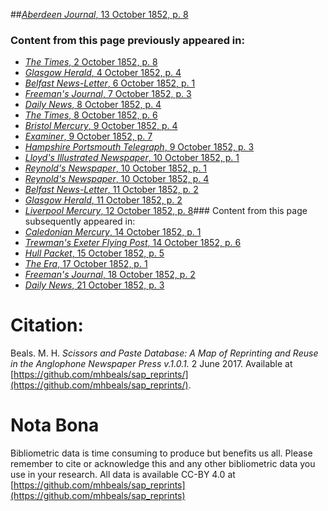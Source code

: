 ##[*Aberdeen Journal*, 13 October 1852, p. 8](https://mhbeals.github.io/sap_html/Aberdeen-Journal/Aberdeen-Journal-13-October-1852-p-8)

### Content from this page previously appeared in:
+ [*The Times*, 2 October 1852, p. 8](https://mhbeals.github.io/sap_html/The-Times/The-Times-2-October-1852-p-8)
+ [*Glasgow Herald*, 4 October 1852, p. 4](https://mhbeals.github.io/sap_html/Glasgow-Herald/Glasgow-Herald-4-October-1852-p-4)
+ [*Belfast News-Letter*, 6 October 1852, p. 1](https://mhbeals.github.io/sap_html/Belfast-News-Letter/Belfast-News-Letter-6-October-1852-p-1)
+ [*Freeman's Journal*, 7 October 1852, p. 3](https://mhbeals.github.io/sap_html/Freeman's-Journal/Freeman's-Journal-7-October-1852-p-3)
+ [*Daily News*, 8 October 1852, p. 4](https://mhbeals.github.io/sap_html/Daily-News/Daily-News-8-October-1852-p-4)
+ [*The Times*, 8 October 1852, p. 6](https://mhbeals.github.io/sap_html/The-Times/The-Times-8-October-1852-p-6)
+ [*Bristol Mercury*, 9 October 1852, p. 4](https://mhbeals.github.io/sap_html/Bristol-Mercury/Bristol-Mercury-9-October-1852-p-4)
+ [*Examiner*, 9 October 1852, p. 7](https://mhbeals.github.io/sap_html/Examiner/Examiner-9-October-1852-p-7)
+ [*Hampshire Portsmouth Telegraph*, 9 October 1852, p. 3](https://mhbeals.github.io/sap_html/Hampshire-Portsmouth-Telegraph/Hampshire-Portsmouth-Telegraph-9-October-1852-p-3)
+ [*Lloyd's Illustrated Newspaper*, 10 October 1852, p. 1](https://mhbeals.github.io/sap_html/Lloyd's-Illustrated-Newspaper/Lloyd's-Illustrated-Newspaper-10-October-1852-p-1)
+ [*Reynold's Newspaper*, 10 October 1852, p. 1](https://mhbeals.github.io/sap_html/Reynold's-Newspaper/Reynold's-Newspaper-10-October-1852-p-1)
+ [*Reynold's Newspaper*, 10 October 1852, p. 4](https://mhbeals.github.io/sap_html/Reynold's-Newspaper/Reynold's-Newspaper-10-October-1852-p-4)
+ [*Belfast News-Letter*, 11 October 1852, p. 2](https://mhbeals.github.io/sap_html/Belfast-News-Letter/Belfast-News-Letter-11-October-1852-p-2)
+ [*Glasgow Herald*, 11 October 1852, p. 2](https://mhbeals.github.io/sap_html/Glasgow-Herald/Glasgow-Herald-11-October-1852-p-2)
+ [*Liverpool Mercury*, 12 October 1852, p. 8](https://mhbeals.github.io/sap_html/Liverpool-Mercury/Liverpool-Mercury-12-October-1852-p-8)### Content from this page subsequently appeared in:
+ [*Caledonian Mercury*, 14 October 1852, p. 1](https://mhbeals.github.io/sap_html/Caledonian-Mercury/Caledonian-Mercury-14-October-1852-p-1)
+ [*Trewman's Exeter Flying Post*, 14 October 1852, p. 6](https://mhbeals.github.io/sap_html/Trewman's-Exeter-Flying-Post/Trewman's-Exeter-Flying-Post-14-October-1852-p-6)
+ [*Hull Packet*, 15 October 1852, p. 5](https://mhbeals.github.io/sap_html/Hull-Packet/Hull-Packet-15-October-1852-p-5)
+ [*The Era*, 17 October 1852, p. 1](https://mhbeals.github.io/sap_html/The-Era/The-Era-17-October-1852-p-1)
+ [*Freeman's Journal*, 18 October 1852, p. 2](https://mhbeals.github.io/sap_html/Freeman's-Journal/Freeman's-Journal-18-October-1852-p-2)
+ [*Daily News*, 21 October 1852, p. 3](https://mhbeals.github.io/sap_html/Daily-News/Daily-News-21-October-1852-p-3)
                    
# Citation: 

Beals. M. H. *Scissors and Paste Database: A Map of Reprinting and Reuse in the Anglophone Newspaper Press v.1.0.1.* 2 June 2017. Available at [https://github.com/mhbeals/sap_reprints/](https://github.com/mhbeals/sap_reprints/). 
                    
# Nota Bona

Bibliometric data is time consuming to produce but benefits us all. Please remember to cite or acknowledge this and any other bibliometric data you use in your research. All data is available CC-BY 4.0 at [https://github.com/mhbeals/sap_reprints](https://github.com/mhbeals/sap_reprints)